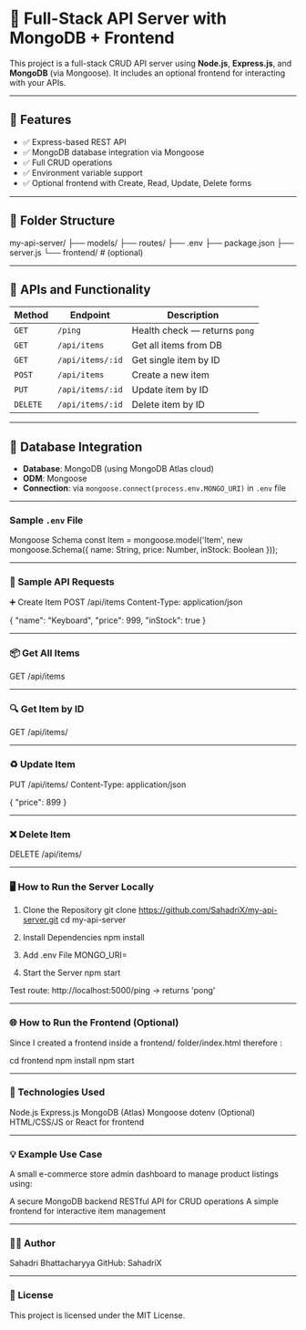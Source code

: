 # 🚀 Full-Stack API Server with MongoDB + Frontend

This project is a full-stack CRUD API server using **Node.js**, **Express.js**, and **MongoDB** (via Mongoose). It includes an optional frontend for interacting with your APIs.

---

## 📌 Features

- ✅ Express-based REST API  
- ✅ MongoDB database integration via Mongoose  
- ✅ Full CRUD operations  
- ✅ Environment variable support  
- ✅ Optional frontend with Create, Read, Update, Delete forms  

---

## 📁 Folder Structure

my-api-server/
├── models/
├── routes/
├── .env
├── package.json
├── server.js
└── frontend/ # (optional)

 ---

## 🔌 APIs and Functionality

| Method   | Endpoint             | Description                    |
|----------|----------------------|--------------------------------|
| `GET`    | `/ping`              | Health check — returns `pong` |
| `GET`    | `/api/items`         | Get all items from DB          |
| `GET`    | `/api/items/:id`     | Get single item by ID          |
| `POST`   | `/api/items`         | Create a new item              |
| `PUT`    | `/api/items/:id`     | Update item by ID              |
| `DELETE` | `/api/items/:id`     | Delete item by ID              |

---

## 🧱 Database Integration

- **Database**: MongoDB (using MongoDB Atlas cloud)  
- **ODM**: Mongoose  
- **Connection**: via `mongoose.connect(process.env.MONGO_URI)` in `.env` file

---

### Sample `.env` File

 Mongoose Schema
const Item = mongoose.model('Item', new mongoose.Schema({
  name: String,
  price: Number,
  inStock: Boolean
}));

---

### 🧪 Sample API Requests
➕ Create Item
POST /api/items
Content-Type: application/json

{
  "name": "Keyboard",
  "price": 999,
  "inStock": true
}

---

### 📦 Get All Items
GET /api/items

---

### 🔍 Get Item by ID
GET /api/items/<id>

---

### ♻️ Update Item
PUT /api/items/<id>
Content-Type: application/json

{
  "price": 899
}

---

### ❌ Delete Item
DELETE /api/items/<id>

---

### 🖥️ How to Run the Server Locally
1. Clone the Repository
git clone https://github.com/SahadriX/my-api-server.git
cd my-api-server

2. Install Dependencies
npm install

3. Add .env File
MONGO_URI=<your MongoDB connection string>

4. Start the Server
npm start



Test route:
http://localhost:5000/ping  → returns 'pong'

---

### 🌐 How to Run the Frontend (Optional)
Since I created a frontend inside a frontend/ folder/index.html therefore :

cd frontend
npm install
npm start


---

### 🧠 Technologies Used
Node.js
Express.js
MongoDB (Atlas)
Mongoose
dotenv
(Optional) HTML/CSS/JS or React for frontend

---

### 💡 Example Use Case
A small e-commerce store admin dashboard to manage product listings using:

A secure MongoDB backend
RESTful API for CRUD operations
A simple frontend for interactive item management

---

### 🧑‍💻 Author
Sahadri Bhattacharyya
GitHub: SahadriX

---

### 📄 License
This project is licensed under the MIT License.
